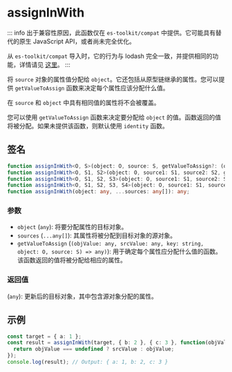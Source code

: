# assignInWith

::: info
出于兼容性原因，此函数仅在 `es-toolkit/compat` 中提供。它可能具有替代的原生 JavaScript API，或者尚未完全优化。

从 `es-toolkit/compat` 导入时，它的行为与 lodash 完全一致，并提供相同的功能，详情请见 [这里](../../../compatibility.md)。
:::

将 `source` 对象的属性值分配给 `object`。它还包括从原型链继承的属性。您可以提供 `getValueToAssign` 函数来决定每个属性应该分配什么值。

在 `source` 和 `object` 中具有相同值的属性将不会被覆盖。

您可以使用 `getValueToAssign` 函数来决定要分配给 `object` 的值。函数返回的值将被分配。如果未提供该函数，则默认使用 `identity` 函数。

## 签名

```typescript
function assignInWith<O, S>(object: O, source: S, getValueToAssign?: (objValue: any, srcValue: any, key: string, object: O, source: S) => any): O & S;
function assignInWith<O, S1, S2>(object: O, source1: S1, source2: S2, getValueToAssign?: (objValue: any, srcValue: any, key: string, object: O, source: S1 | S2) => any): O & S1 & S2;
function assignInWith<O, S1, S2, S3>(object: O, source1: S1, source2: S2, source3: S3, getValueToAssign?: (objValue: any, srcValue: any, key: string, object: O, source: S1 | S2 | S3) => any): O & S1 & S2 & S3;
function assignInWith<O, S1, S2, S3, S4>(object: O, source1: S1, source2: S2, source3: S3, source4: S4, getValueToAssign?: (objValue: any, srcValue: any, key: string, object: O, source: S1 | S2 | S3 | S4) => any): O & S1 & S2 & S3 & S4;
function assignInWith(object: any, ...sources: any[]): any;
```


### 参数

- `object` (`any`): 将要分配属性的目标对象。
- `sources` (`...any[]`): 其属性将被分配到目标对象的源对象。
- `getValueToAssign` (`(objValue: any, srcValue: any, key: string, object: O, source: S) => any)`): 用于确定每个属性应分配什么值的函数。该函数返回的值将被分配给相应的属性。

### 返回值

(`any`): 更新后的目标对象，其中包含源对象分配的属性。

## 示例

```typescript
const target = { a: 1 };
const result = assignInWith(target, { b: 2 }, { c: 3 }, function(objValue, srcValue) {
  return objValue === undefined ? srcValue : objValue;
});
console.log(result); // Output: { a: 1, b: 2, c: 3 }
```